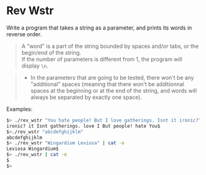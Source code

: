 # Rev Wstr

Write a program that takes a string as a parameter, and prints its words in reverse order.

> A "word" is a part of the string bounded by spaces and/or tabs, or the begin/end of the string.  
If the number of parameters is different from 1, the program will display `\n`.

>- In the parameters that are going to be tested, there won't be any "additional" 
spaces (meaning that there won't be additionnal spaces at the beginning or at 
the end of the string, and words will always be separated by exactly one space).

Examples:
``` bash
$> ./rev_wstr "You hate people! But I love gatherings. Isnt it ironic?" | cat -e
ironic? it Isnt gatherings. love I But people! hate You$
$>./rev_wstr "abcdefghijklm"
abcdefghijklm
$> ./rev_wstr "Wingardium Leviosa" | cat -e
Leviosa Wingardium$
$> ./rev_wstr | cat -e
$
$>
```
